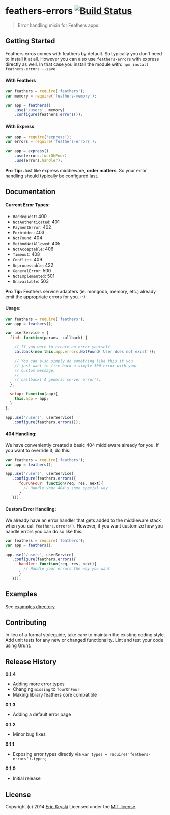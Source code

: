 # feathers-errors [![Build Status](https://travis-ci.org/feathersjs/feathers-errors.svg?branch=master)](https://travis-ci.org/feathersjs/feathers-errors)

> Error handling mixin for Feathers apps.

## Getting Started

Feathers erros comes with feathers by default. So typically you don't need to install it at all. However you can also use `feathers-errors` with express directly as well. In that case you install the module with: `npm install feathers-errors --save`

#### With Feathers

```js
var feathers = require('feathers');
var memory = require('feathers-memory');

var app = feathers()
    .use('/users', memory)
    .configure(feathers.errors());
```

#### With Express

```js
var app = require('express');
var errors = require('feathers-errors');

var app = express()
    .use(errors.fourOhFour)
    .use(errors.handler);
```

**Pro Tip:** Just like express middleware, **order matters**. So your error handling should typically be configured last.

## Documentation

#### Current Error Types:

* `BadRequest`: 400
* `NotAuthenticated`: 401
* `PaymentError`: 402
* `Forbidden`: 403
* `NotFound`: 404
* `MethodNotAllowed`: 405
* `NotAcceptable`: 406
* `Timeout`: 408
* `Conflict`: 409
* `Unprocessable`: 422
* `GeneralError`: 500
* `NotImplemented`: 501
* `Unavailable`: 503

**Pro Tip:** Feathers service adapters (ie. mongodb, memory, etc.) already emit the appropriate errors for you. :-)

#### Usage:

```js
var feathers = require('feathers');
var app = feathers();

var userService = {
  find: function(params, callback) {

    // If you were to create an error yourself.
    callback(new this.app.errors.NotFound('User does not exist'));

    // You can also simply do something like this if you
    // just want to fire back a simple 500 error with your
    // custom message.
    // 
    // callback('A generic server error');
  },

  setup: function(app){
    this.app = app;
  }
};

app.use('/users', userService)
   .configure(feathers.errors());
```

#### 404 Handling:

We have conveniently created a basic 404 middleware already for you. If you want to override it, do this:

```js
var feathers = require('feathers');
var app = feathers();

app.use('/users', userService)
   .configure(feathers.errors({
      fourOhFour: function(req, res, next){
        // Handle your 404's some special way
      }
   }));
```

#### Custom Error Handling:

We already have an error handler that gets added to the middleware stack when you call `feathers.errors()`. However, if you want customize how you handle errors you can do so like this:

```js
var feathers = require('feathers');
var app = feathers();

app.use('/users', userService)
   .configure(feathers.errors({
      handler: function(req, res, next){
        // Handle your errors the way you want
      }
   }));
```

## Examples
See [examples directory](https://github.com/feathersjs/feathers-errors/tree/master/examples).

## Contributing
In lieu of a formal styleguide, take care to maintain the existing coding style. Add unit tests for any new or changed functionality. Lint and test your code using [Grunt](http://gruntjs.com/).

## Release History
__0.1.4__

- Adding more error types
- Changing `missing` to `fourOhFour`
- Making library feathers core compatible

__0.1.3__

- Adding a default error page

__0.1.2__

- Minor bug fixes

__0.1.1__

- Exposing error types directly via `var types = require('feathers-errors').types;`

__0.1.0__

- Initial release

## License
Copyright (c) 2014 [Eric Kryski](https://github.com/ekryski)
Licensed under the [MIT license](https://github.com/feathersjs/feathers-errors/blob/master/LICENSE-MIT).
